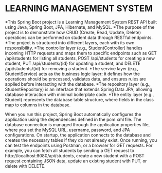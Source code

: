 # LEARNING MANAGEMENT SYSTEM
*This Spring Boot project is a Learning Management System REST API built using Java, Spring Boot, JPA, Hibernate, and MySQL. 
*The purpose of the project is to demonstrate how CRUD (Create, Read, Update, Delete) operations can be performed on student data through RESTful endpoints.
*The project is structured into different layers, each with its own responsibility. 
*The controller layer (e.g., StudentController) handles incoming HTTP requests and maps them to specific endpoints such as GET /api/students for listing all students, POST /api/students for creating a new student,   PUT /api/students/{id} for updating a student, and DELETE /api/students/{id} for removing a student. 
*The service layer (e.g., StudentService) acts as the business logic layer; it defines how the operations should be processed, validates data, and ensures rules are applied before interacting with the database.
*The repository layer (e.g., StudentRepository) is an interface that extends Spring Data JPA, allowing database interaction with minimal boilerplate code. 
*The entity layer (e.g., Student) represents the database table structure, where fields in the class map to columns in the database.

When you run this project, Spring Boot automatically configures the application using the dependencies defined in the pom.xml file. The database connection is managed through the application.properties file, where you set the MySQL URL, username, password, and JPA configurations. On startup, the application connects to the database and creates the necessary tables if they do not already exist. Once running, you can test the endpoints using Postman, or a browser for GET requests. For example, you can fetch all students by sending a GET request to http://localhost:8080/api/students, create a new student with a POST request containing JSON data, update an existing student with PUT, or delete with DELETE.
